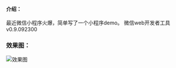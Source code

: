 #### 介绍：
最近微信小程序火爆，简单写了一个小程序demo。
微信web开发者工具 v0.9.092300
### 效果图：
![效果图](http://git.oschina.net/uploads/images/2016/0926/180110_3f3d1108_636453.jpeg "效果图")